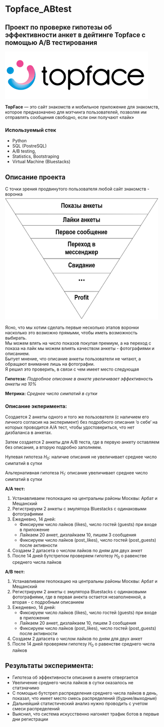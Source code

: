 # Topface_ABtest
## Проект по проверке гипотезы об эффективности анкет в дейтинге Topface с помощью A/B тестирования


<img src="topface.jpg" />

**TopFace** — это сайт знакомств и мобильное приложение для знакомств, которое предназначено для мэтчинга пользователей,
позволяя им отправлять сообщения свободно, если они получают «лайк»

### Используемый стек
- Python
- SQL (PostreSQL)
- A/B testing, 
- Statistics, Bootstraping
- Virtual Machine (Bluestacks)

## Описание проекта
С точки зрения продвинутого пользователя любой сайт знакомств - воронка
<img src="sale_funnel.jpg" width="500" height="400" />

Ясно, что мы хотим сделать первые несколько этапов воронки насколько это возможно прямыми, чтобы иметь возможность выбирать.  
Мы можем влять на число показов покупая премиум, а на переход с показа на лайк мы можем влиять качеством анкеты - фотографиями и описанием.  
Бытует мнение, что описание анкеты пользователи не читают, а обращают внимание лишь на фотографии.  
Я решил это проверить, в связи с чем имеет место следующая

**Гипотеза:** *Подробное описание в анкете увеличивает эффективность анкеты на 10%*

**Метрика:** *Cреднее число симпатий в сутки*

### Описание экперимента:

Создается 2 анкеты одного и того же пользователя (с наличием его личного согласия на эксперимент) без подробного описания ‘о себе’ на которых проводится A/A тест, чтобы удостовериться, что нет дизбаланса в анкетах.

Затем создается 2 анкеты для A/B теста, где в первую анкету оставляем без описания, а вторую подробно заполняем.

Нулевая гипотеза $H_0$: наличие описания не увеличивает среднее число симпатий в сутки

Альтернативная гипотеза $H_1$: описание увеличивает среднее число симпатий в сутки

**A/A тест:** 

1. Устанавливаем геолокацию на центральны районы Москвы: Арбат и Мещанский
2. Регистрируем 2 анкеты с эмулятора Bluestacks с одинаковыми фотографиями
3. Ежедневно, 14 дней:
    - Фиксируем число лайков (likes), число гостей (guests) при входе в приложение
    - Лайкаем 20 анкет, дизлайкаем 10, пишем 3 сообщения
    - Фиксируем число лайков (post_likes), число гостей (post_guests) после активности
4. Создаем 2 датасета о числом лайков по дням для двух анкет
5. После 14 дней бутстрепом проверяем гипотезу $H_0$ о равенстве среднего числа лайков

**A/B тест:** 

1. Устанавливаем геолокацию на центральны районы Москвы: Арбат и Мещанский
2. Регистрируем 2 анкеты с эмулятора Bluestacks с одинаковыми фотографиями, где в первая анекта остается незаполненной, 
    а вторая - с подробным описанием
3. Ежедневно, 14 дней:
    - Фиксируем число лайков (likes), число гостей (guests) при входе в приложение
    - Лайкаем 20 анкет, дизлайкаем 10, пишем 3 сообщения
    - Фиксируем число лайков (post_likes), число гостей (post_guests) после активности
4. Создаем 2 датасета о числом лайков по дням для двух анкет
5. После 14 дней проверяем гипотезу $H_0$ о равенстве среднего числа лайков

## Результаты эксперимента:
- Гипотеза об эффективности описания в анкете отвергается
- Увеличение среднего числа лайков в сутки оказалось не статзначимо
- С помощью бутстреп распределения среднего числа лайков в день, показал, что имеет место смесь распределений (будние/выходные)
- Дальнейший статистический анализ нужно проводить с учетом смеси распределений
- Выяснил, что система искусственно нагоняет трафик ботов в первые дни регистрации
